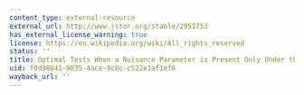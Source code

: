```yaml
---
content_type: external-resource
external_url: http://www.jstor.org/stable/2951753
has_external_license_warning: true
license: https://en.wikipedia.org/wiki/All_rights_reserved
status: ''
title: Optimal Tests When a Nuisance Parameter is Present Only Under the Alternative
uid: f0d90841-9835-4ace-9c8c-c522e1af1ef6
wayback_url: ''
---
```

